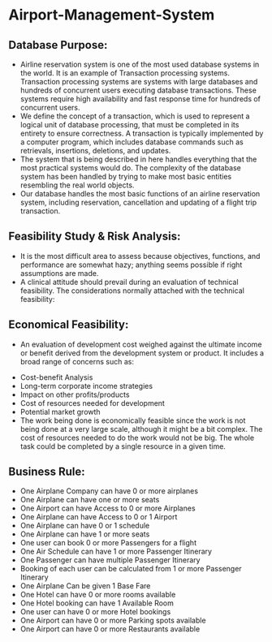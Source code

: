 # Airport-Management-System
## Database Purpose:
* Airline reservation system is one of the most used database systems in the world. It is an example of Transaction processing systems. Transaction processing systems are systems with large databases and hundreds of concurrent users executing database transactions. These systems require high availability and fast response time for hundreds of concurrent users.</br>
* We define the concept of a transaction, which is used to represent a logical unit of database processing, that must be completed in its entirety to ensure correctness. A transaction is typically implemented by a computer program, which includes database commands such as retrievals, insertions, deletions, and updates.
* The system that is being described in here handles everything that the most practical systems would do. The complexity of the database system has been handled by trying to make most basic entities resembling the real world objects.
* Our database handles the most basic functions of an airline reservation system, including reservation, cancellation and updating of a flight trip transaction. 
## Feasibility Study & Risk Analysis:
* It is the most difficult area to assess because objectives, functions, and performance are somewhat hazy; anything seems possible if right assumptions are made.
* A clinical attitude should prevail during an evaluation of technical feasibility. The considerations normally attached with the technical feasibility: 
## Economical Feasibility: 
* An evaluation of development cost weighed against the ultimate income or benefit derived from the development system or product. It includes a broad range of concerns such as:
- Cost-benefit Analysis
- Long-term corporate income strategies
- Impact on other profits/products
- Cost of resources needed for development
- Potential market growth
- The work being done is economically feasible since the work is not being done at a very large scale, although it might be a bit complex. The cost of resources needed to do the work would not be big. The whole task could be completed by a single resource in a given time. 

## Business Rule:
* One Airplane Company can have 0 or more airplanes
* One Airplane can have one or more seats
* One Airport can have Access to 0 or more Airplanes
* One Airplane can have Access to 0 or 1 Airport
* One Airplane can have 0 or 1 schedule
* One Airplane can have 1 or more seats
* One user can book 0 or more Passengers for a flight
* One Air Schedule can have 1 or more Passenger Itinerary
* One Passenger can have multiple Passenger Itinerary
* Booking of each user can be calculated from 1 or more Passenger Itinerary
* One Airplane Can be given 1 Base Fare
* One Hotel can have 0 or more rooms available
* One Hotel booking can have 1 Available Room
* One user can have 0 or more Hotel bookings
* One Airport can have 0 or more Parking spots available
* One Airport can have 0 or more Restaurants available
